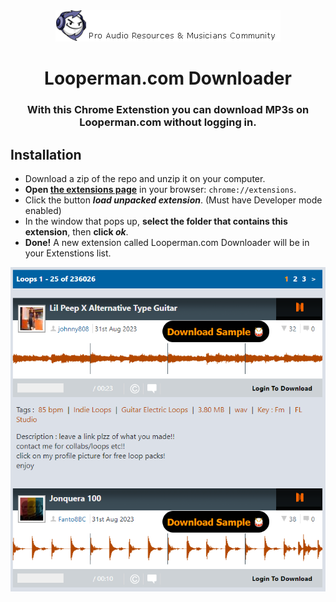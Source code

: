 <div align="center">
    <img src="header-mid.png"/>
    <h1>Looperman.com Downloader</h1>
    <h3>With this Chrome Extenstion you can download MP3s on Looperman.com without logging in.</h3>
</div>

## Installation
- Download a zip of the repo and unzip it on your computer.
- **Open [the extensions page](chrome://extensions)** in your browser: `chrome://extensions`. 
- Click the button **_load unpacked extension_**. (Must have Developer mode enabled)
- In the window that pops up, **select the folder that contains this extension**, then **click _ok_**.
- **Done!** A new extension called Looperman.com Downloader will be in your Extenstions list.

<div align="center">
    <img src="preview3.png"/>
</div>

